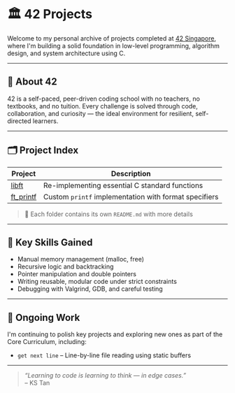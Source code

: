 # 🏛️ 42 Projects

Welcome to my personal archive of projects completed at [42 Singapore](https://42singapore.sg), where I'm building a solid foundation in low-level programming, algorithm design, and system architecture using C.

---

## 🎯 About 42

42 is a self-paced, peer-driven coding school with no teachers, no textbooks, and no tuition. Every challenge is solved through code, collaboration, and curiosity — the ideal environment for resilient, self-directed learners.

---

## 🗂️ Project Index

| Project         | Description                                      |
|----------------|--------------------------------------------------|
| [libft](./00_libft/)         | Re-implementing essential C standard functions       |
| [ft_printf](./01_ft_printf/)         | Custom `printf` implementation with format specifiers       |



> 📌 Each folder contains its own `README.md` with more details

---

## 🧠 Key Skills Gained
- Manual memory management (malloc, free)
- Recursive logic and backtracking
- Pointer manipulation and double pointers
- Writing reusable, modular code under strict constraints
- Debugging with Valgrind, GDB, and careful testing

---

## 🚧 Ongoing Work

I'm continuing to polish key projects and exploring new ones as part of the Core Curriculum, including:
- `get next line` – Line-by-line file reading using static buffers

---

> _“Learning to code is learning to think — in edge cases.”_  
> – KS Tan
